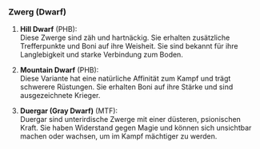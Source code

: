 
### **Zwerg (Dwarf)**

1. **Hill Dwarf** (PHB):  
   Diese Zwerge sind zäh und hartnäckig. Sie erhalten zusätzliche Trefferpunkte und Boni auf ihre Weisheit. Sie sind bekannt für ihre Langlebigkeit und starke Verbindung zum Boden.
      
2. **Mountain Dwarf** (PHB):  
   Diese Variante hat eine natürliche Affinität zum Kampf und trägt schwerere Rüstungen. Sie erhalten Boni auf ihre Stärke und sind ausgezeichnete Krieger.
      
3. **Duergar (Gray Dwarf)** (MTF):  
   Duergar sind unterirdische Zwerge mit einer düsteren, psionischen Kraft. Sie haben Widerstand gegen Magie und können sich unsichtbar machen oder wachsen, um im Kampf mächtiger zu werden.
